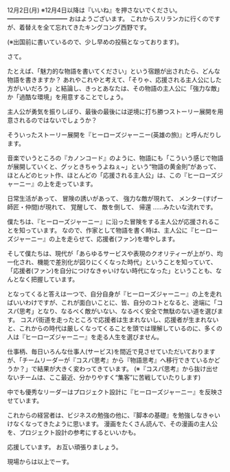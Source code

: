 12月2日(月) ※12月4日以降は『いいね』を押さないでください。
━━━━━━━━━━
おはようございます。
これからスリランカに行くのですが、着替えを全て忘れてきたキングコング西野です。

(※出国前に書いているので、少し早めの投稿となっております)。

さて。

たとえば、「魅力的な物語を書いてください」という宿題が出されたら、どんな物語を書きますか？
あれやこれやと考えて、「そりゃ、応援される主人公にした方がいいだろう」と結論し、きっとあなたは、その物語の主人公に「強力な敵」か「過酷な環境」を用意することでしょう。

主人公が勇気を振りしぼり、最後の最後には逆境に打ち勝つストーリー展開を用意されるのではないでしょうか？

そういったストーリー展開を『ヒーローズジャーニー(英雄の旅)』と呼んだりします。

音楽でいうところの『カノンコード』のように、物語にも「こういう感じで物語が展開していくと、グッときちゃうよねぇ~」という“物語の黄金則”があって、ほとんどのヒット作、ほとんどの「応援される主人公」は、この『ヒーローズジャーニー』の上を走っています。

日常生活があって、
冒険の誘いがあって、
強力な敵が現れて、
メンター(すげー師匠・仲間)が現れて、
覚醒して、
敵を倒して、
帰還
……みたいな流れです。

僕たちは、『ヒーローズジャーニー』に沿った冒険をする主人公が応援されることを知っています。
なので、作家として物語を書く時は、主人公に『ヒーローズジャーニー』の上を走らせて、応援者(ファン)を増やします。

そして僕たちは、現代が「あらゆるサービスや表現のクオリティーが上がり、均一化され、機能で差別化が図りにくくなった時代」ということを知っていて、「応援者(ファン)を自分につけなきゃいけない時代になった」ということも、なんとなく把握しています。

となってくると答えは一つで、自分自身が『ヒーローズジャーニー』の上を走ればいいわけですが、これが面白いことに、皆、自分のコトとなると、途端に「コスパ思考」となり、なるべく敵がいない、なるべく安全で無駄のない道を選びます。
コスパ街道を走ったところで応援者は生まれないし、応援者が生まれないと、これからの時代は厳しくなってくることを頭では理解しているのに、多くの人は『ヒーローズジャーニー』を走る人生を選びません。

仕事柄、毎日いろんな仕事人(サービス)を間近で見させていただいておりますが、「チームリーダーが『コスパ思考』から『物語思考』へ移行できているかどうか？」で結果が大きく変わってきています。
(※『コスパ思考』から抜け出せないチームは、ここ最近、分かりやすく“集客”に苦戦していたりします)

中でも優秀なリーダーはプロジェクト設計に『ヒーローズジャーニー』を反映させています。

これからの経営者は、ビジネスの勉強の他に、『脚本の基礎』を勉強しなきゃいけなくなってきたように思います。
漫画をたくさん読んで、その漫画の主人公を、プロジェクト設計の参考にするといいかも。

応援しています。
お互い頑張りましょう。

現場からは以上でーす。
